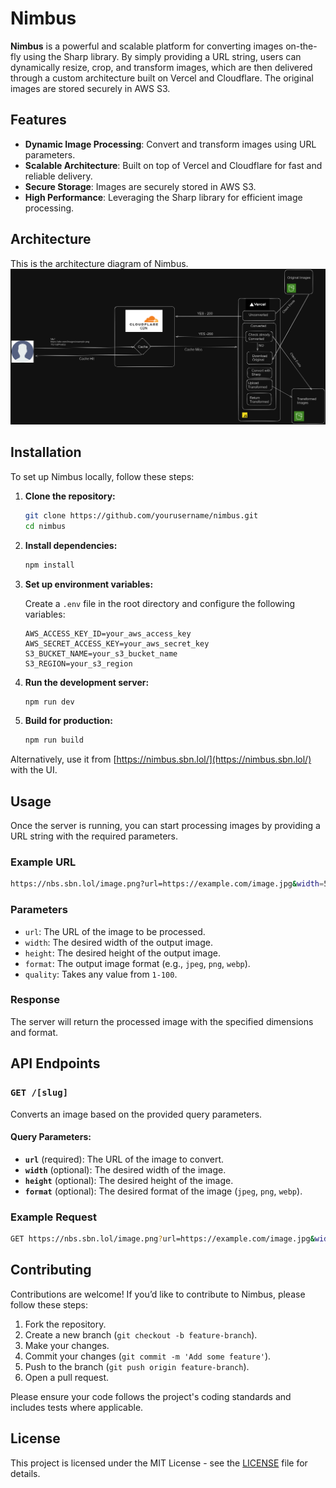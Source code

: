 # Nimbus

**Nimbus** is a powerful and scalable platform for converting images on-the-fly using the Sharp library. By simply providing a URL string, users can dynamically resize, crop, and transform images, which are then delivered through a custom architecture built on Vercel and Cloudflare. The original images are stored securely in AWS S3.

## Features

- **Dynamic Image Processing**: Convert and transform images using URL parameters.
- **Scalable Architecture**: Built on top of Vercel and Cloudflare for fast and reliable delivery.
- **Secure Storage**: Images are securely stored in AWS S3.
- **High Performance**: Leveraging the Sharp library for efficient image processing.

## Architecture 
This is the architecture diagram of Nimbus.
![Architecture](architecture.png)

## Installation

To set up Nimbus locally, follow these steps:

1. **Clone the repository:**

    ```bash
    git clone https://github.com/yourusername/nimbus.git
    cd nimbus
    ```

2. **Install dependencies:**

    ```bash
    npm install
    ```

3. **Set up environment variables:**

    Create a `.env` file in the root directory and configure the following variables:

    ```env
    AWS_ACCESS_KEY_ID=your_aws_access_key
    AWS_SECRET_ACCESS_KEY=your_aws_secret_key
    S3_BUCKET_NAME=your_s3_bucket_name
    S3_REGION=your_s3_region
    ```

4. **Run the development server:**

    ```bash
    npm run dev
    ```

5. **Build for production:**

    ```bash
    npm run build
    ```

Alternatively, use it from [https://nimbus.sbn.lol/](https://nimbus.sbn.lol/) with the UI.


## Usage

Once the server is running, you can start processing images by providing a URL string with the required parameters.

### Example URL

```bash
https://nbs.sbn.lol/image.png?url=https://example.com/image.jpg&width=500&height=500&format=png
```

### Parameters

- `url`: The URL of the image to be processed.
- `width`: The desired width of the output image.
- `height`: The desired height of the output image.
- `format`: The output image format (e.g., `jpeg`, `png`, `webp`).
- `quality`: Takes any value from `1-100`.

### Response

The server will return the processed image with the specified dimensions and format.

## API Endpoints

### `GET /[slug]`

Converts an image based on the provided query parameters.

#### Query Parameters:

- **`url`** (required): The URL of the image to convert.
- **`width`** (optional): The desired width of the image.
- **`height`** (optional): The desired height of the image.
- **`format`** (optional): The desired format of the image (`jpeg`, `png`, `webp`).

### Example Request

```bash
GET https://nbs.sbn.lol/image.png?url=https://example.com/image.jpg&width=500&height=500&format=png
```



## Contributing

Contributions are welcome! If you’d like to contribute to Nimbus, please follow these steps:

1. Fork the repository.
2. Create a new branch (`git checkout -b feature-branch`).
3. Make your changes.
4. Commit your changes (`git commit -m 'Add some feature'`).
5. Push to the branch (`git push origin feature-branch`).
6. Open a pull request.

Please ensure your code follows the project's coding standards and includes tests where applicable.

## License

This project is licensed under the MIT License - see the [LICENSE](LICENSE) file for details.
